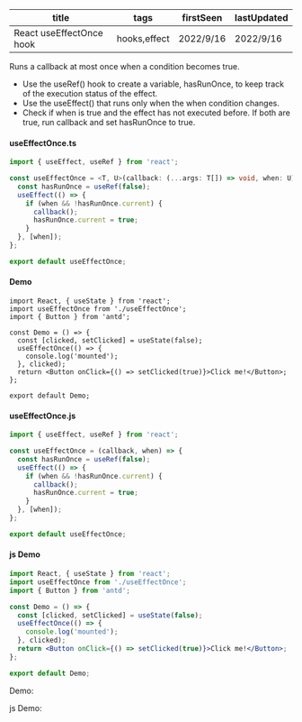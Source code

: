 | title                    | tags         | firstSeen | lastUpdated |
| ------------------------ | ------------ | --------- | ----------- |
| React useEffectOnce hook | hooks,effect | 2022/9/16 | 2022/9/16   |

Runs a callback at most once when a condition becomes true.

- Use the useRef() hook to create a variable, hasRunOnce, to keep track of the execution status of the effect.
- Use the useEffect() that runs only when the when condition changes.
- Check if when is true and the effect has not executed before. If both are true, run callback and set hasRunOnce to true.

#### useEffectOnce.ts

```ts
import { useEffect, useRef } from 'react';

const useEffectOnce = <T, U>(callback: (...args: T[]) => void, when: U) => {
  const hasRunOnce = useRef(false);
  useEffect(() => {
    if (when && !hasRunOnce.current) {
      callback();
      hasRunOnce.current = true;
    }
  }, [when]);
};

export default useEffectOnce;
```

#### Demo

```tsx | pure
import React, { useState } from 'react';
import useEffectOnce from './useEffectOnce';
import { Button } from 'antd';

const Demo = () => {
  const [clicked, setClicked] = useState(false);
  useEffectOnce(() => {
    console.log('mounted');
  }, clicked);
  return <Button onClick={() => setClicked(true)}>Click me!</Button>;
};

export default Demo;
```

#### useEffectOnce.js

```js
import { useEffect, useRef } from 'react';

const useEffectOnce = (callback, when) => {
  const hasRunOnce = useRef(false);
  useEffect(() => {
    if (when && !hasRunOnce.current) {
      callback();
      hasRunOnce.current = true;
    }
  }, [when]);
};

export default useEffectOnce;
```

#### js Demo

```jsx | pure
import React, { useState } from 'react';
import useEffectOnce from './useEffectOnce';
import { Button } from 'antd';

const Demo = () => {
  const [clicked, setClicked] = useState(false);
  useEffectOnce(() => {
    console.log('mounted');
  }, clicked);
  return <Button onClick={() => setClicked(true)}>Click me!</Button>;
};

export default Demo;
```

Demo:

<code src="./Demo.tsx" id="effectOnceTsDemo"></code>

js Demo:

<code src="./js/Demo.jsx" id="effectOnceJsDemo"></code>
